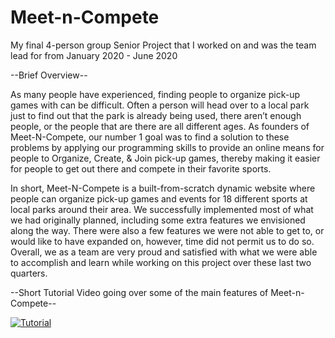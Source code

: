 # Meet-n-Compete

My final 4-person group Senior Project that I worked on and was the team lead for from January 2020 - June 2020

--Brief Overview--

As many people have experienced, finding people to organize pick-up
games with can be difficult. Often a person will head over to a local park just to
find out that the park is already being used, there aren’t enough people, or the
people that are there are all different ages. As founders of Meet-N-Compete, our
number 1 goal was to find a solution to these problems by applying our
programming skills to provide an online means for people to Organize, Create, &
Join pick-up games, thereby making it easier for people to get out there and
compete in their favorite sports.

In short, Meet-N-Compete is a built-from-scratch dynamic website where
people can organize pick-up games and events for 18 different sports at local
parks around their area. We successfully implemented most of what we had
originally planned, including some extra features we envisioned along the way.
There were also a few features we were not able to get to, or would like to have
expanded on, however, time did not permit us to do so. Overall, we as a team are
very proud and satisfied with what we were able to accomplish and learn while
working on this project over these last two quarters.

--Short Tutorial Video going over some of the main features of Meet-n-Compete--

[![Tutorial](https://img.youtube.com/vi/https://www.youtube.com/watch?v=WitE0XJnML4/0.jpg)](https://www.youtube.com/watch?v=WitE0XJnML4)
